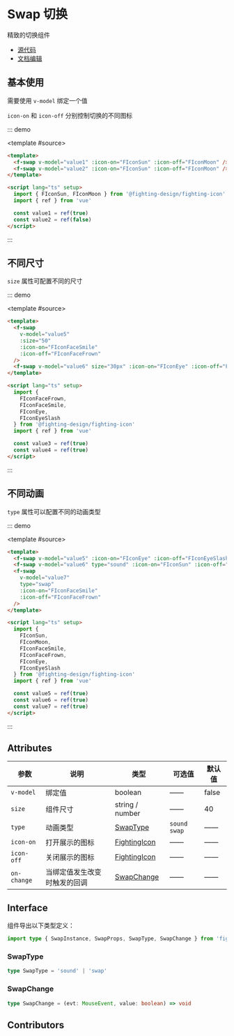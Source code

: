 # Swap 切换

精致的切换组件

- [源代码](https://github.com/FightingDesign/fighting-design/tree/master/packages/fighting-design/swap)
- [文档编辑](https://github.com/FightingDesign/fighting-design/blob/master/docs/components/swap.md)

## 基本使用

需要使用 `v-model` 绑定一个值

`icon-on` 和 `icon-off` 分别控制切换的不同图标

::: demo

<template #source>
<f-swap v-model="value1" :icon-on="FIconSun" :icon-off="FIconMoon" />
<f-swap v-model="value2" :icon-on="FIconSun" :icon-off="FIconMoon" />
</template>

```html
<template>
  <f-swap v-model="value1" :icon-on="FIconSun" :icon-off="FIconMoon" />
  <f-swap v-model="value2" :icon-on="FIconSun" :icon-off="FIconMoon" />
</template>

<script lang="ts" setup>
  import { FIconSun, FIconMoon } from '@fighting-design/fighting-icon'
  import { ref } from 'vue'

  const value1 = ref(true)
  const value2 = ref(false)
</script>
```

:::

## 不同尺寸

`size` 属性可配置不同的尺寸

::: demo

<template #source>
<f-swap v-model="value3" :size="50" :icon-on="FIconFaceSmile" :icon-off="FIconFaceFrown" />
<f-swap v-model="value4" size="30px" :icon-on="FIconEye" :icon-off="FIconEyeSlash" />
</template>

```html
<template>
  <f-swap
    v-model="value5"
    :size="50"
    :icon-on="FIconFaceSmile"
    :icon-off="FIconFaceFrown"
  />
  <f-swap v-model="value6" size="30px" :icon-on="FIconEye" :icon-off="FIconEyeSlash" />
</template>

<script lang="ts" setup>
  import {
    FIconFaceFrown,
    FIconFaceSmile,
    FIconEye,
    FIconEyeSlash
  } from '@fighting-design/fighting-icon'
  import { ref } from 'vue'

  const value3 = ref(true)
  const value4 = ref(true)
</script>
```

:::

## 不同动画

`type` 属性可以配置不同的动画类型

::: demo

<template #source>
<f-swap v-model="value5" :icon-on="FIconEye" :icon-off="FIconEyeSlash" />
<f-swap v-model="value6" type="sound" :icon-on="FIconSun" :icon-off="FIconMoon" />
<f-swap v-model="value7" type="swap" :icon-on="FIconFaceSmile" :icon-off="FIconFaceFrown" />
</template>

```html
<template>
  <f-swap v-model="value5" :icon-on="FIconEye" :icon-off="FIconEyeSlash" />
  <f-swap v-model="value6" type="sound" :icon-on="FIconSun" :icon-off="FIconMoon" />
  <f-swap
    v-model="value7"
    type="swap"
    :icon-on="FIconFaceSmile"
    :icon-off="FIconFaceFrown"
  />
</template>

<script lang="ts" setup>
  import {
    FIconSun,
    FIconMoon,
    FIconFaceSmile,
    FIconFaceFrown,
    FIconEye,
    FIconEyeSlash
  } from '@fighting-design/fighting-icon'
  import { ref } from 'vue'

  const value5 = ref(true)
  const value6 = ref(true)
  const value7 = ref(true)
</script>
```

:::

## Attributes

| 参数        | 说明                         | 类型                                                               | 可选值         | 默认值 |
| ----------- | ---------------------------- | ------------------------------------------------------------------ | -------------- | ------ |
| `v-model`   | 绑定值                       | boolean                                                            | ——             | false  |
| `size`      | 组件尺寸                     | string / number                                                    | ——             | 40     |
| `type`      | 动画类型                     | <a href="#swaptype">SwapType</a>                                   | `sound` `swap` | ——     |
| `icon-on`   | 打开展示的图标               | <a href="/components/interface.html#fightingicon">FightingIcon</a> | ——             | ——     |
| `icon-off`  | 关闭展示的图标               | <a href="/components/interface.html#fightingicon">FightingIcon</a> | ——             | ——     |
| `on-change` | 当绑定值发生改变时触发的回调 | <a href="#swapchange">SwapChange</a>                               | ——             | ——     |

## Interface

组件导出以下类型定义：

```ts
import type { SwapInstance, SwapProps, SwapType, SwapChange } from 'fighting-design'
```

### SwapType

```ts
type SwapType = 'sound' | 'swap'
```

### SwapChange

```ts
type SwapChange = (evt: MouseEvent, value: boolean) => void
```

## Contributors

<a href="https://github.com/Tyh2001" target="_blank">
  <f-avatar round src="https://avatars.githubusercontent.com/u/73180970?v=4" />
</a>

<a href="https://github.com/JedediahXu" target="_blank">
  <f-avatar round src="https://avatars.githubusercontent.com/u/44160015?v=4" />
</a>

<a href="https://github.com/Alphatrionty" target="_blank">
  <f-avatar round src="https://avatars.githubusercontent.com/u/57850101?v=4" />
</a>

<script lang="ts" setup>
  import { 
   FIconSoundUp,
   FIconSoundMute,
   FIconSun,
   FIconMoon,
   FIconFaceSmile,
   FIconFaceFrown,
   FIconEye,
   FIconEyeSlash
   } from '@fighting-design/fighting-icon'
  import { ref } from 'vue'

  const value1 = ref(true)
  const value2 = ref(false)
  const value3 = ref(true)
  const value4 = ref(true)
  const value5 = ref(true)
  const value6 = ref(true)
  const value7 = ref(true)
</script>

<style scoped>
  .f-swap {
    margin: 5px;
  }
</style>
